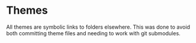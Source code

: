 # Themes

All themes are symbolic links to folders elsewhere. This was done to avoid both committing theme files and needing to work with git submodules.
